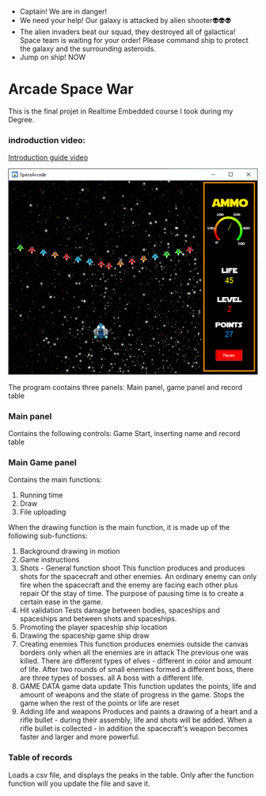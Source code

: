 - Captain! We are in danger!
- We need your help! Our galaxy is attacked by alien shooter👽👽👽
- The alien invaders beat our squad, they destroyed all of galactica! Space team is waiting for your order! Please command ship to protect the galaxy and the surrounding asteroids.
- Jump on ship! NOW

# Arcade Space War
This is the final projet in Realtime Embedded course I took during my Degree.

### indroduction video:

[Introduction guide video](https://youtu.be/KNqgvRG7JUo)

![Screenshot](Capture.PNG)

The program contains three panels:
Main panel, game panel and record table
### Main panel
Contains the following controls:
Game Start, inserting name and record table
### Main Game panel
Contains the main functions:
1. Running time
2. Draw 
3. File uploading

When the drawing function is the main function, it is made up of the following sub-functions:
  1. Background drawing in motion
  2. Game instructions
  3. Shots - General function shoot
        This function produces and produces shots for the spacecraft and other enemies.
        An ordinary enemy can only fire when the spacecraft and the enemy are facing each other plus repair
        Of the stay of time.
        The purpose of pausing time is to create a certain ease in the game.
  4. Hit validation
        Tests damage between bodies, spaceships and spaceships and between shots and spaceships.
  5. Promoting the player spaceship ship location
  6. Drawing the spaceship game ship draw
  7. Creating enemies
        This function produces enemies outside the canvas borders only when all the enemies are in attack
        The previous one was killed. There are different types of elves - different in color and amount of life.
        After two rounds of small enemies formed a different boss, there are three types of bosses. all
        A boss with a different life.
  8. GAME DATA game data update
        This function updates the points, life and amount of weapons and the state of progress in the game.
        Stops the game when the rest of the points or life are reset
  9. Adding life and weapons
        Produces and paints a drawing of a heart and a rifle bullet - during their assembly, life and shots will be added.
        When a rifle bullet is collected - in addition the spacecraft's weapon becomes faster and larger and more powerful.

### Table of records
Loads a csv file, and displays the peaks in the table.
Only after the function function will you update the file and save it.
